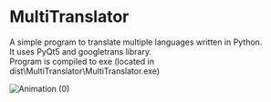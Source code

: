 # MultiTranslator

A simple program to translate multiple languages written in Python.  
It uses PyQt5 and googletrans library.  
Program is compiled to exe (located in dist\MultiTranslator\MultiTranslator.exe)  


![Animation (0)](https://user-images.githubusercontent.com/39278140/173349369-818cd3c1-48d8-4c47-b217-f974ca0438d0.gif)
